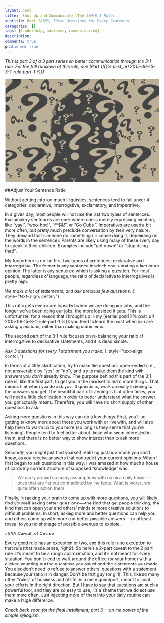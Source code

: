 ```yaml
---
layout: post
title:  Shut Up and Communicate (The 3&#58;1 Rule)
subtitle: Part 2&#58; Three Questions for Every Statement
categories: []
tags: [leadership, business, communication]
description:
comments: true
published: true
---
```


*This is part 3 of a 3 part series on better communication through the 3:1 rule. For the full rundown of this rule, see [Part 1]({% post_url 2015-06-15-3-1-rule-part-1 %})*

![](/graphics/questions.png)

##Adjust Your Sentence Ratio

Without getting into too much linguistics, sentences tend to fall under 4 categories: declarative, interrogative, exclamatory, and imperative.

In a given day, most people will not use the last two types of sentences. Exclamatory sentences are ones where one is merely expressing emotion, like “yay!”, “woo-hoo!”, “f*$&!”, or “Go Cubs!”. Imperatives are used a bit more often, but pretty much preclude conversation by their very nature. They demand that someone do something (or cease doing it, depending on the words in the sentence). Parents are likely using many of these every day to speak to their children. Examples include “get down!” or “stop doing that!”.

My focus here is on the first two types of sentences: declarative and interrogative. The former is any sentence in which one is stating a fact or an opinion. The latter is any sentence which is asking a question. For most people, regardless of language, the ratio of declarative to interrogatives is pretty high.

<!--more-->

*We make a lot of statements, and ask precious few questions.*
{: style="text-align: center;"}

This ratio gets even more lopsided when we are doing our jobs, and the longer we’ve been doing our jobs, the more lopsided it gets. This is unfortunate, for a reason that I brought up in my [earlier post]({% post_url 2015-06-15-3-1-rule-part-1 %}): you tend to learn the most when you are asking questions, rather than making statements.

The second part of the 3:1 rule focuses on re-balancing your ratio of interrogative to declarative statements, and it is dead simple.

*Ask 3 questions for every 1 statement you make.*
{: style="text-align: center;"}

In terms of a little clarification, try to make the questions open-ended (i.e., not answerable by “yes” or “no”), and try to make them the kind with answers you *don’t* already know. The purpose behind this part of the 3:1 rule is, like the first part, to get you in the mindset to learn more things. That means that when you do ask your 3 questions, work on really listening to the answers you get. The beautiful part of listening is that often times, you will need a little clarification in order to better understand what the answer you got actually means. Therefore, you will have no short supply of other questions to ask.

Asking more questions in this way can do a few things. First, you’ll be getting to know more about those you work with or live with, and will also help them to warm up to you more (so long as they sense that you’re listening). People tend to feel better about those who seem interested in them, and there is no better way to show interest than to ask more questions.

Secondly, you might just find yourself realizing just how much you don’t know, as you receive answers that contradict your current opinions. When I first began to ask questions in this way, I was amazed at how much a house of cards my current structure of supposed “knowledge” was.

> We carry around so many assumptions with us on a daily basis---ones that are flat out contradicted by the facts. What is worse, we quite often act on them.

Finally, in racking your brain to come up with more questions, you will likely find yourself asking better questions---the kind that get people thinking; the kind that can open your and others’ minds to more creative solutions to difficult problems. In short, asking more and better questions can help you and others come up with more and better possible answers---or at least reveal to you no shortage of possible avenues to explore.

###A Caveat, of Course

Every good rule has an exception or two, and this rule is no exception to that rule (that made sense, right?). So here’s a 2-part caveat to the 2 part rule. It’s meant to be a rough approximation, and it’s not meant for every situation. You don’t need to walk around the office (or your home) with a clicker, counting out the questions you asked and the statements you made. You also don’t need to refuse to answer others’ questions with a statement because your ratio is in danger. Don’t be that guy (or girl). This, like so many other “rules” of business and of life, is a mere guidepost, meant to point your efforts in the right direction. But I have to say that questions are such a powerful tool, and they are _so_ easy to use, it’s a shame that we do not use them more often. Just injecting more of them into your daily routine can make a huge difference.

*Check back soon for the final installment, part 3---on the power of the simple syllogism.*
